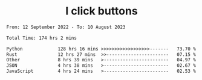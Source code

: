 <h1 align="center">
I click buttons
</h1>

<!--START_SECTION:waka-->

```txt
From: 12 September 2022 - To: 10 August 2023

Total Time: 174 hrs 2 mins

Python             128 hrs 16 mins >>>>>>>>>>>>>>>>>>-------   73.70 %
Rust               12 hrs 27 mins  >>-----------------------   07.15 %
Other              8 hrs 39 mins   >------------------------   04.97 %
JSON               4 hrs 38 mins   >------------------------   02.67 %
JavaScript         4 hrs 24 mins   >------------------------   02.53 %
```

<!--END_SECTION:waka-->
